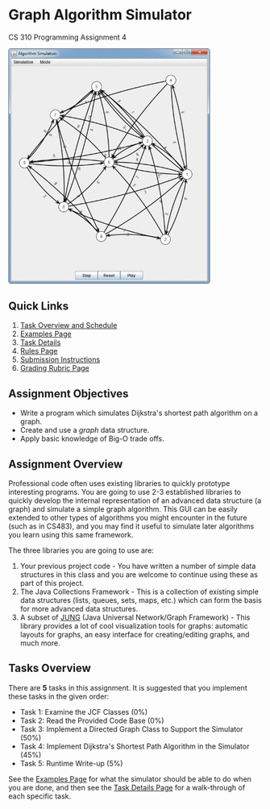 # Graph Algorithm Simulator

CS 310 Programming Assignment 4

<img src="animated.gif" width="400px" />

## Quick Links
1. [Task Overview and Schedule](#tasks-overview)
2. [Examples Page](EXAMPLES.md)
4. [Task Details](TASKS.md)
5. [Rules Page](RULES.md)
6. [Submission Instructions](RULES.md#submission-instructions)
7. [Grading Rubric Page](GRADING.md)

## Assignment Objectives
- Write a program which simulates Dijkstra's shortest path algorithm on a graph.
- Create and use a _graph_ data structure.
- Apply basic knowledge of Big-O trade offs.

## Assignment Overview
Professional code often uses existing libraries to quickly prototype interesting programs. You are going to use 2-3 established libraries to quickly develop the internal representation of an advanced data structure (a graph) and simulate a simple graph algorithm. This GUI can be easily extended to other types of algorithms you might encounter in the future (such as in CS483), and you may find it useful to simulate later algorithms you learn using this same framework.

The three libraries you are going to use are:
1. Your previous project code - You have written a number of simple data structures in this class and you are welcome to continue using these as part of this project.
2. The Java Collections Framework - This is a collection of existing simple data structures (lists, queues, sets, maps, etc.) which can form the basis for more advanced data structures.
3. A subset of [JUNG](http://jung.sourceforge.net/) (Java Universal Network/Graph Framework) - This library provides a lot of cool visualization tools for graphs: automatic layouts for graphs, an easy interface for creating/editing graphs, and much more.

## Tasks Overview

There are **5** tasks in this assignment. It is suggested that you implement these tasks in the given order:

- Task 1: Examine the JCF Classes (0%)
- Task 2: Read the Provided Code Base (0%)
- Task 3: Implement a Directed Graph Class to Support the Simulator (50%)
- Task 4: Implement Dijkstra's Shortest Path Algorithm in the Simulator (45%)
- Task 5: Runtime Write-up (5%)

See the [Examples Page](EXAMPLES.md "") for what the simulator should be able to do when you are done, and then see the [Task Details Page](TASKS.md "") for a walk-through of each specific task.

